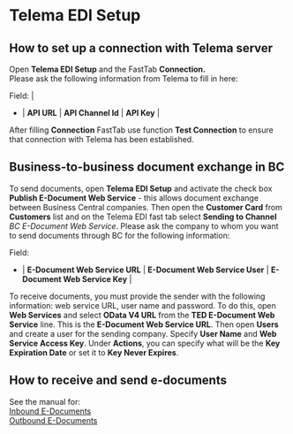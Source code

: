 ---
---
# Telema EDI Setup

## How to set up a connection with Telema server
Open  **Telema EDI Setup** and the FastTab  **Connection.**  
Please ask the following information from Telema to fill in here:

Field: |
- |
**API URL** |
**API Channel Id** |
**API Key** |

After filling  **Connection** FastTab use function  **Test Connection** to ensure that connection with Telema has been established.

## Business-to-business document exchange in BC
To send documents, open **Telema EDI Setup** and activate the check box **Publish E-Document Web Service** - this allows document exchange between Business Central companies.
Then open the **Customer Card** from **Customers** list and on the Telema EDI fast tab select **Sending to Channel** *BC E-Document Web Service*.
Please ask the company to whom you want to send documents through BC for the following information:

Field:
- |
**E-Document Web Service URL** |
**E-Document Web Service User** |
**E-Document Web Service Key** |

To receive documents, you must provide the sender with the following information: web service URL, user name and password.
To do this, open **Web Services** and select **OData V4 URL** from the **TED E-Document Web Service** line. This is the **E-Document Web Service URL**.
Then open **Users** and create a user for the sending company. Specify **User Name** and **Web Service Access Key**. Under **Actions**, you can specify what will be the **Key Expiration Date** or set it to **Key Never Expires**.



## How to receive and send e-documents

See the manual for:  
[Inbound E-Documents](inbound-edocuments)  
[Outbound E-Documents](outbound-edocuments)
